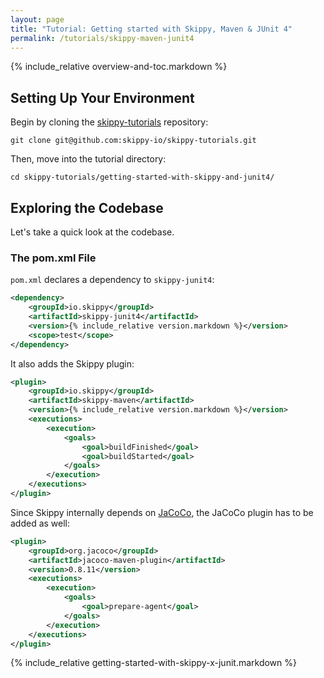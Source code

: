 ```yaml
---
layout: page
title: "Tutorial: Getting started with Skippy, Maven & JUnit 4"
permalink: /tutorials/skippy-maven-junit4
---
```


{% include_relative overview-and-toc.markdown %}

## Setting Up Your Environment

Begin by cloning the [skippy-tutorials](https://github.com/skippy-io/skippy-tutorials) repository:
```
git clone git@github.com:skippy-io/skippy-tutorials.git
```

Then, move into the tutorial directory:
```
cd skippy-tutorials/getting-started-with-skippy-and-junit4/
```

## Exploring the Codebase

Let's take a quick look at the codebase.

### The pom.xml File

`pom.xml` declares a dependency to `skippy-junit4`:

```xml
<dependency>
    <groupId>io.skippy</groupId>
    <artifactId>skippy-junit4</artifactId>
    <version>{% include_relative version.markdown %}</version>
    <scope>test</scope>
</dependency>
```

It also adds the Skippy plugin:
```xml
<plugin>
    <groupId>io.skippy</groupId>
    <artifactId>skippy-maven</artifactId>
    <version>{% include_relative version.markdown %}</version>
    <executions>
        <execution>
            <goals>
                <goal>buildFinished</goal>
                <goal>buildStarted</goal>
            </goals>
        </execution>
    </executions>
</plugin>
```

Since Skippy internally depends on [JaCoCo](https://www.jacoco.org/), the JaCoCo plugin has to be added as well:
```xml
<plugin>
    <groupId>org.jacoco</groupId>
    <artifactId>jacoco-maven-plugin</artifactId>
    <version>0.8.11</version>
    <executions>
        <execution>
            <goals>
                <goal>prepare-agent</goal>
            </goals>
        </execution>
    </executions>
</plugin>
```

{% include_relative getting-started-with-skippy-x-junit.markdown %}